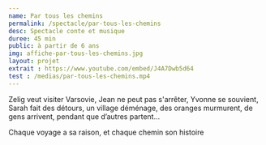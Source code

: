 ```yaml
---
name: Par tous les chemins
permalink: /spectacle/par-tous-les-chemins
desc: Spectacle conte et musique
duree: 45 min
public: à partir de 6 ans
img: affiche-par-tous-les-chemins.jpg
layout: projet
extrait : https://www.youtube.com/embed/J4A7Dwb5d64
test : /medias/par-tous-les-chemins.mp4
---
```

Zelig veut visiter Varsovie, Jean ne peut pas s'arrêter, Yvonne se souvient, Sarah fait des détours, un village déménage, des oranges murmurent, de gens arrivent, pendant que d’autres partent…

Chaque voyage a sa raison, et chaque chemin son histoire
